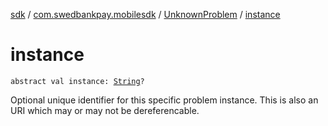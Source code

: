 [sdk](../../index.md) / [com.swedbankpay.mobilesdk](../index.md) / [UnknownProblem](index.md) / [instance](./instance.md)

# instance

`abstract val instance: `[`String`](https://kotlinlang.org/api/latest/jvm/stdlib/kotlin/-string/index.html)`?`

Optional unique identifier for this specific problem instance.
This is also an URI which may or may not be dereferencable.

